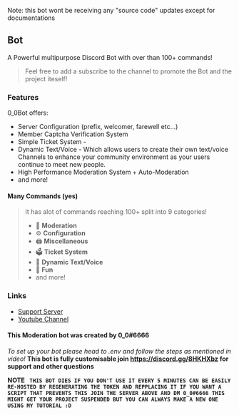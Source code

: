Note: this bot wont be receiving any "source code" updates except for documentations

## Bot 

A Powerful multipurpose Discord Bot with over than 100+ commands!

> Feel free to add a subscribe to the channel to promote the Bot and the project iteself!

### Features

0_0Bot offers:

* Server Configuration \(prefix, welcomer, farewell etc...\)
* Member Captcha Verification System
* Simple Ticket System - 
* Dynamic Text/Voice - Which allows users to create their own text/voice Channels to enhance your community environment as your users continue to meet new people.
* High Performance Moderation System + Auto-Moderation
* and more!

#### Many Commands \(yes\)

> It has alot of commands reaching 100+ split into 9 categories!
>
> * 🚓 **Moderation**
> * ⚙️ **Configuration** 
> * 🖨️ **Miscellaneous**
> * 🗳️ **Ticket System**
> * 🎵 **Dynamic Text/Voice**
> * 👻 **Fun**
> * and more!

### Links

* [Support Server](https://discord.gg/8HKHXbz)
* [Youtube Channel](https://www.youtube.com/channel/UCF9E-xef9jL9QgziZRDHKKQ)



#### **This Moderation bot was created by 0_0#6666**
_To set up your bot please head to .env and follow the steps as mentioned in video!_
**This bot is fully customisable join https://discord.gg/8HKHXbz for support and other questions**



**NOTE
`` THIS BOT DIES IF YOU DON'T USE IT EVERY 5 MINUTES CAN BE EASILY RE-HOSTED BY REGENERATING THE TOKEN AND REPPLACING IT
IF YOU WANT A SCRIPT THAT PREVENTS THIS JOIN THE SERVER ABOVE AND DM 0_0#6666 THIS MIGHT GET YOUR PROJECT SUSPENDED BUT YOU CAN ALWAYS
MAKE A NEW ONE USING MY TUTORIAL :D``**

